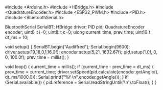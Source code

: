 #include <Arduino.h>
#include <HBridge.h>
#include <QuadratureEncoder.h>
#include <ESP32_PWM.h>
#include <PID.h>
#include <BluetoothSerial.h>

BluetoothSerial SerialBT;
HBridge driver;
PID pid;
QuadratureEncoder encoder;
uint8_t i=0;
uint8_t c=0;
ulong current_time, prev_time;
uint16_t dt_ms = 10;

void setup()
{
  SerialBT.begin("Audiffred");
  Serial.begin(9600);
  driver.setup(19,18,0,1,16.0f);
  encoder.setup(5,21, 1632.67f);
  pid.setup(1.0f, 0, 0, 100.0f);
  prev_time = millis();
}

void loop()
{
  current_time = millis();
  if (current_time - prev_time > dt_ms)
  {
    prev_time = current_time;
    driver.setSpeed(pid.calculate(encoder.getAngle(), dt_ms/1000.0));
    Serial.printf("%f \n",encoder.getAngle());
  }
  if (Serial.available())
  {
    pid.reference = Serial.readStringUntil('\n').toFloat();
  }
}
